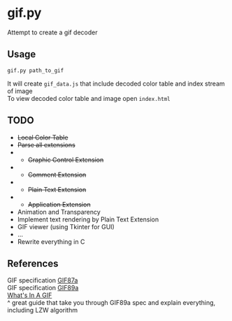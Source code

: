 # gif.py
Attempt to create a gif decoder

## Usage
```
gif.py path_to_gif
```
It will create `gif_data.js` that include decoded color table and index stream of image  
To view decoded color table and image open `index.html`

## TODO
- ~~Local Color Table~~
- ~~Parse all extensions~~
- - ~~Graphic Control Extension~~
- - ~~Comment Extension~~
- - ~~Plain Text Extension~~
- - ~~Application Extension~~
- Animation and Transparency
- Implement text rendering by Plain Text Extension
- GIF viewer (using Tkinter for GUI)
- ...
- Rewrite everything in C

## References
GIF specification [GIF87a](https://www.w3.org/Graphics/GIF/spec-gif87.txt)  
GIF specification [GIF89a](https://www.w3.org/Graphics/GIF/spec-gif89a.txt)  
[What's In A GIF](https://www.matthewflickinger.com/lab/whatsinagif/)  
^ great guide that take you through GIF89a spec and explain everything, including LZW algorithm